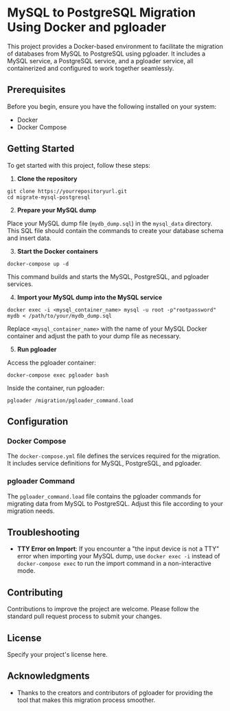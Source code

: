 # MySQL to PostgreSQL Migration Using Docker and pgloader

This project provides a Docker-based environment to facilitate the migration of databases from MySQL to PostgreSQL using pgloader. It includes a MySQL service, a PostgreSQL service, and a pgloader service, all containerized and configured to work together seamlessly.

## Prerequisites

Before you begin, ensure you have the following installed on your system:
- Docker
- Docker Compose

## Getting Started

To get started with this project, follow these steps:

1. **Clone the repository**

```shell
git clone https://yourrepositoryurl.git
cd migrate-mysql-postgresql
```


2. **Prepare your MySQL dump**

Place your MySQL dump file (`mydb_dump.sql`) in the `mysql_data` directory. This SQL file should contain the commands to create your database schema and insert data.

3. **Start the Docker containers**

```shell
docker-compose up -d
```


This command builds and starts the MySQL, PostgreSQL, and pgloader services.

4. **Import your MySQL dump into the MySQL service**

```shell
docker exec -i <mysql_container_name> mysql -u root -p"rootpassword" mydb < /path/to/your/mydb_dump.sql
```


Replace `<mysql_container_name>` with the name of your MySQL Docker container and adjust the path to your dump file as necessary.

5. **Run pgloader**

Access the pgloader container:

```shell
docker-compose exec pgloader bash
```

Inside the container, run pgloader:

```shell
pgloader /migration/pgloader_command.load
```


## Configuration

### Docker Compose

The `docker-compose.yml` file defines the services required for the migration. It includes service definitions for MySQL, PostgreSQL, and pgloader.

### pgloader Command

The `pgloader_command.load` file contains the pgloader commands for migrating data from MySQL to PostgreSQL. Adjust this file according to your migration needs.

## Troubleshooting

- **TTY Error on Import**: If you encounter a "the input device is not a TTY" error when importing your MySQL dump, use `docker exec -i` instead of `docker-compose exec` to run the import command in a non-interactive mode.

## Contributing

Contributions to improve the project are welcome. Please follow the standard pull request process to submit your changes.

## License

Specify your project's license here.

## Acknowledgments

- Thanks to the creators and contributors of pgloader for providing the tool that makes this migration process smoother.



